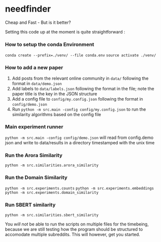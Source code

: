 # needfinder
Cheap and Fast - But is it better?

Setting this code up at the moment is quite straightforward : 

### How to setup the conda Environment

`conda create --prefix=./venv/ --file conda.env` 
`source activate ./venv/`

### How to add a new paper

1. Add posts from the relevant online community in `data/` following the format in `data/demo.json`
2. Add labels to `data/labels.json` following the format in the file; note the paper title is the key in the JSON structure
3. Add a config file to `config/my.config.json` following the format in `config/demo.json`
4. Run `python -m src.main -config config/my.config.json` to run the similarity algorithms based on the config file

### Main experiment runner

`python -m src.main -config config/demo.json` will read from config.demo json and write to data/results in a directory timestamped with the unix time

### Run the Arora Similarity

`python -m src.similarities.arora_similarity`

### Run the Domain Similarity

`python -m src.experiments.counts`
`python -m src.experiments.embeddings`
`python -m src.experiments.domain_similarity`

### Run SBERT similarity

`python -m src.similarities.sbert_similarity`

You *will not* be able to run the scripts on multiple files for the timebeing, because we are still testing how the program should be structured to accomodate multiple subreddits. This will however, get you started. 

